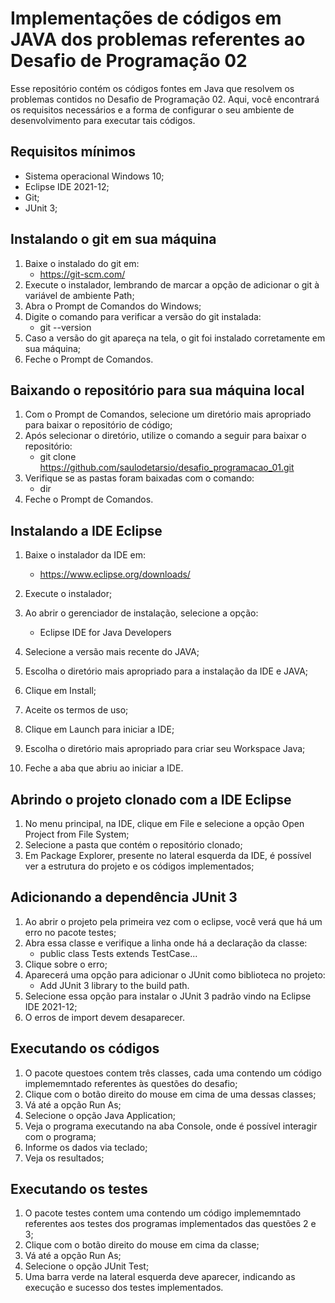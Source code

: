 # Implementações de códigos em JAVA dos problemas referentes ao Desafio de Programação 02
Esse repositório contém os códigos fontes em Java que resolvem os problemas contidos no Desafio de Programação 02.
Aqui, você encontrará os requisitos necessários e a forma de configurar o seu ambiente de desenvolvimento para executar tais 
códigos.

## Requisitos mínimos
 * Sistema operacional Windows 10;
 * Eclipse IDE 2021-12;
 * Git;
 * JUnit 3;

## Instalando o git em sua máquina
 1. Baixe o instalado do git em:
	- https://git-scm.com/
 2. Execute o instalador, lembrando de marcar a opção de adicionar o git à variável de ambiente Path;
 3. Abra o Prompt de Comandos do Windows;
 4. Digite o comando para verificar a versão do git instalada:
	- git --version
 5. Caso a versão do git apareça na tela, o git foi instalado corretamente em sua máquina;
 6. Feche o Prompt de Comandos.
 
## Baixando o repositório para sua máquina local
 1. Com o Prompt de Comandos, selecione um diretório mais apropriado para baixar o repositório de código;
 2. Após selecionar o diretório, utilize o comando a seguir para baixar o repositório:
    - git clone https://github.com/saulodetarsio/desafio_programacao_01.git
 3. Verifique se as pastas foram baixadas com o comando:
	- dir
 4. Feche o Prompt de Comandos.
	
## Instalando a IDE Eclipse
1. Baixe o instalador da IDE em:
	- https://www.eclipse.org/downloads/
		
2. Execute o instalador;
3. Ao abrir o gerenciador de instalação, selecione a opção:
	- Eclipse IDE for Java Developers
	
4. Selecione a versão mais recente do JAVA;
5. Escolha o diretório mais apropriado para a instalação da IDE e JAVA;
6. Clique em Install;
7. Aceite os termos de uso;
8. Clique em Launch para iniciar a IDE;
9. Escolha o diretório mais apropriado para criar seu Workspace Java;
10. Feche a aba que abriu ao iniciar a IDE.
	
## Abrindo o projeto clonado com a IDE Eclipse
1. No menu principal, na IDE, clique em File e selecione a opção Open Project from File System;
2. Selecione a pasta que contém o repositório clonado;
3. Em Package Explorer, presente no lateral esquerda da IDE, é possível ver a estrutura do projeto e os códigos implementados;

## Adicionando a dependência JUnit 3
1. Ao abrir o projeto pela primeira vez com o eclipse, você verá que há um erro no pacote testes;
2. Abra essa classe e verifique a linha onde há a declaração da classe:
	- public class Tests extends TestCase...
3. Clique sobre o erro;
4. Aparecerá uma opção para adicionar o JUnit como biblioteca no projeto:
	- Add JUnit 3 library to the build path.
5. Selecione essa opção para instalar o JUnit 3 padrão vindo na Eclipse IDE 2021-12;
6. O erros de import devem desaparecer.

## Executando os códigos
1. O pacote questoes contem três classes, cada uma contendo um código implememntado referentes às questões do desafio;
2. Clique com o botão direito do mouse em cima de uma dessas classes;
3. Vá até a opção Run As;
4. Selecione o opção Java Application;
5. Veja o programa executando na aba Console, onde é possível interagir com o programa;
6. Informe os dados via teclado;
7. Veja os resultados;

## Executando os testes
1. O pacote testes contem uma contendo um código implememntado referentes aos testes dos programas implementados das questões 2 e 3;
2. Clique com o botão direito do mouse em cima da classe;
3. Vá até a opção Run As;
4. Selecione o opção JUnit Test;
5. Uma barra verde na lateral esquerda deve aparecer, indicando as execução e sucesso dos testes implementados.